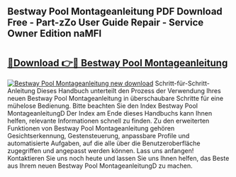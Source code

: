 ## Bestway Pool Montageanleitung PDF Download Free - Part-zZo User Guide Repair - Service Owner Edition naMFI

# <h2><a href="http://df8jhuw.blite.top/?on=Bestway+Pool+Montageanleitung">🔗Download 👉🔴 Bestway Pool Montageanleitung</a></h2>

[![Bestway Pool Montageanleitung new download](https://i.imgur.com/lujVjoI.png)](http://df8jhuw.blite.top/?on=Bestway+Pool+Montageanleitung)
Schritt-für-Schritt-Anleitung Dieses Handbuch unterteilt den Prozess der Verwendung Ihres neuen Bestway Pool Montageanleitung in überschaubare Schritte für eine mühelose Bedienung. Bitte beachten Sie den Index Bestway Pool MontageanleitungD Der Index am Ende dieses Handbuchs kann Ihnen helfen, relevante Informationen schnell zu finden. Zu den erweiterten Funktionen von Bestway Pool Montageanleitung gehören Gesichtserkennung, Gestensteuerung, anpassbare Profile und automatisierte Aufgaben, auf die alle über die Benutzeroberfläche zugegriffen und angepasst werden können. Lass uns anfangen! Kontaktieren Sie uns noch heute und lassen Sie uns Ihnen helfen, das Beste aus Ihrem neuen Bestway Pool MontageanleitungD zu machen.

